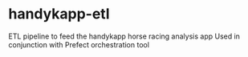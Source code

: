 # handykapp-etl

ETL pipeline to feed the handykapp horse racing analysis app
Used in conjunction with Prefect orchestration tool
